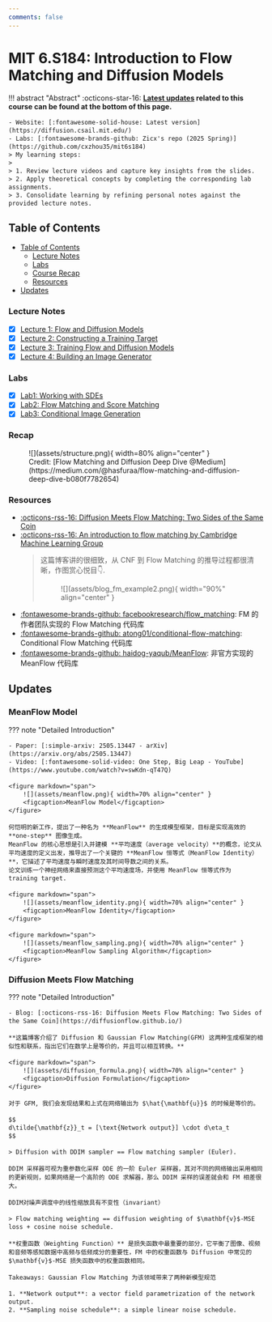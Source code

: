 ```yaml
---
comments: false
---
```


# MIT 6.S184: Introduction to Flow Matching and Diffusion Models

!!! abstract "Abstract"
    :octicons-star-16: **[Latest updates](#updates) related to this course can be found at the bottom of this page.**

    - Website: [:fontawesome-solid-house: Latest version](https://diffusion.csail.mit.edu/)
    - Labs: [:fontawesome-brands-github: Zicx's repo (2025 Spring)](https://github.com/cxzhou35/mit6s184)
    > My learning steps:
    >
    > 1. Review lecture videos and capture key insights from the slides.
    > 2. Apply theoretical concepts by completing the corresponding lab assignments.
    > 3. Consolidate learning by refining personal notes against the provided lecture notes.

## Table of Contents

- [Table of Contents](#table-of-contents)
    - [Lecture Notes](#lecture-notes)
    - [Labs](#labs)
    - [Course Recap](#recap)
    - [Resources](#resources)
- [Updates](#updates)

### Lecture Notes

- [x] [Lecture 1: Flow and Diffusion Models](./lec01.md)
- [x] [Lecture 2: Constructing a Training Target](./lec02.md)
- [x] [Lecture 3: Training Flow and Diffusion Models](./lec03.md)
- [x] [Lecture 4: Building an Image Generator](./lec04.md)

### Labs

- [x] [Lab1: Working with SDEs](https://github.com/cxzhou35/mit6s184/blob/main/labs/lab_one.ipynb)
- [x] [Lab2: Flow Matching and Score Matching](https://github.com/cxzhou35/mit6s184/blob/main/labs/lab_two.ipynb)
- [x] [Lab3: Conditional Image Generation](https://github.com/cxzhou35/mit6s184/blob/main/labs/lab_three.ipynb)

### Recap
<figure markdown="span">
    ![](assets/structure.png){ width=80% align="center" }
    <figcaption>Credit: [Flow Matching and Diffusion Deep Dive @Medium](https://medium.com/@hasfuraa/flow-matching-and-diffusion-deep-dive-b080f7782654)</figcaption>
</figure>

### Resources

- [:octicons-rss-16: Diffusion Meets Flow Matching: Two Sides of the Same Coin](https://diffusionflow.github.io/)
- [:octicons-rss-16: An introduction to flow matching by Cambridge Machine Learning Group](https://mlg.eng.cam.ac.uk/blog/2024/01/20/flow-matching.html)
  > 这篇博客讲的很细致，从 CNF 到 Flow Matching 的推导过程都很清晰，作图赏心悦目👇.
  > <figure markdown="span">
  >   ![](assets/blog_fm_example2.png){ width="90%" align="center" }
  > </figure>
- [:fontawesome-brands-github: facebookresearch/flow_matching](https://github.com/facebookresearch/flow_matching): FM 的作者团队实现的 Flow Matching 代码库
- [:fontawesome-brands-github: atong01/conditional-flow-matching](https://github.com/atong01/conditional-flow-matching): Conditional Flow Matching 代码库
- [:fontawesome-brands-github: haidog-yaqub/MeanFlow](https://github.com/haidog-yaqub/MeanFlow): 非官方实现的 MeanFlow 代码库

## Updates

### MeanFlow Model

??? note "️Detailed Introduction"

    - Paper: [:simple-arxiv: 2505.13447 - arXiv](https://arxiv.org/abs/2505.13447)
    - Video: [:fontawesome-solid-video: One Step, Big Leap - YouTube](https://www.youtube.com/watch?v=swKdn-qT47Q)

    <figure markdown="span">
        ![](assets/meanflow.png){ width=70% align="center" }
        <figcaption>MeanFlow Model</figcaption>
    </figure>

    何恺明的新工作，提出了一种名为 **MeanFlow** 的生成模型框架，目标是实现高效的**one-step** 图像生成。
    MeanFlow 的核心思想是引入并建模 **平均速度（average velocity）**的概念，论文从平均速度的定义出发，推导出了一个关键的 **MeanFlow 恒等式（MeanFlow Identity）**，它描述了平均速度与瞬时速度及其时间导数之间的关系。
    论文训练一个神经网络来直接预测这个平均速度场，并使用 MeanFlow 恒等式作为 training target.

    <figure markdown="span">
        ![](assets/meanflow_identity.png){ width=70% align="center" }
        <figcaption>MeanFlow Identity</figcaption>
    </figure>

    <figure markdown="span">
        ![](assets/meanflow_sampling.png){ width=70% align="center" }
        <figcaption>MeanFlow Sampling Algorithm</figcaption>
    </figure>

### Diffusion Meets Flow Matching

??? note "️Detailed Introduction"

    - Blog: [:octicons-rss-16: Diffusion Meets Flow Matching: Two Sides of the Same Coin](https://diffusionflow.github.io/)

    **这篇博客介绍了 Diffusion 和 Gaussian Flow Matching(GFM) 这两种生成框架的相似性和联系，指出它们在数学上是等价的，并且可以相互转换。**

    <figure markdown="span">
        ![](assets/diffusion_formula.png){ width=70% align="center" }
        <figcaption>Diffusion Formulation</figcaption>
    </figure>

    对于 GFM, 我们会发现结果和上式在网络输出为 $\hat{\mathbf{u}}$ 的时候是等价的。

    $$
    d\tilde{\mathbf{z}}_t = [\text{Network output}] \cdot d\eta_t
    $$

    > Diffusion with DDIM sampler == Flow matching sampler (Euler).

    DDIM 采样器可视为重参数化采样 ODE 的一阶 Euler 采样器，其对不同的网络输出采用相同的更新规则，如果网络是一个高阶的 ODE 求解器，那么 DDIM 采样的误差就会和 FM 相差很大。

    DDIM对噪声调度中的线性缩放具有不变性（invariant）

    > Flow matching weighting == diffusion weighting of $\mathbf{v}$-MSE loss + cosine noise schedule.

    **权重函数（Weighting Function）** 是损失函数中最重要的部分，它平衡了图像、视频和音频等感知数据中高频与低频成分的重要性，FM 中的权重函数与 Diffusion 中常见的 $\mathbf{v}$-MSE 损失函数中的权重函数相同。

    Takeaways: Gaussian Flow Matching 为该领域带来了两种新模型规范

    1. **Network output**: a vector field parametrization of the network output.
    2. **Sampling noise schedule**: a simple linear noise schedule.
